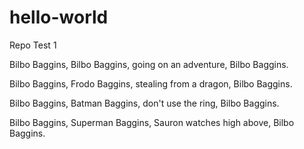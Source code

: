 # hello-world
Repo Test 1

Bilbo Baggins, Bilbo Baggins, going on an adventure, Bilbo Baggins.

Bilbo Baggins, Frodo Baggins, stealing from a dragon, Bilbo Baggins.

Bilbo Baggins, Batman Baggins, don't use the ring, Bilbo Baggins.

Bilbo Baggins, Superman Baggins, Sauron watches high above, Bilbo Baggins.
